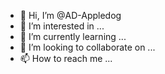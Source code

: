 - 👋 Hi, I’m @AD-Appledog
- 👀 I’m interested in ...
- 🌱 I’m currently learning ...
- 💞️ I’m looking to collaborate on ...
- 📫 How to reach me ...

<!---
AD-Appledog/AD-Appledog is a ✨ special ✨ repository because its `README.md` (this file) appears on your GitHub profile.
You can click the Preview link to take a look at your changes.
--->
